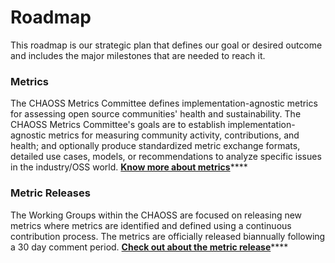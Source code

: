 # Roadmap

This roadmap is our strategic plan that defines our goal or desired outcome and includes the major milestones that are needed to reach it.

### Metrics

The CHAOSS Metrics Committee defines implementation-agnostic metrics for assessing open source communities' health and sustainability. The CHAOSS Metrics Committee's goals are to establish implementation-agnostic metrics for measuring community activity, contributions, and health; and optionally produce standardized metric exchange formats, detailed use cases, models, or recommendations to analyze specific issues in the industry/OSS world. [**Know more about metrics**](https://github.com/chaoss/metrics)\*\*\*\*

### Metric Releases

The Working Groups within the CHAOSS are focused on releasing new metrics where metrics are identified and defined using a continuous contribution process. The metrics are officially released biannually following a 30 day comment period. [**Check out about the metric release**](https://github.com/chaoss/governance/blob/master/community-handbook/metrics-release.md)\*\*\*\*

